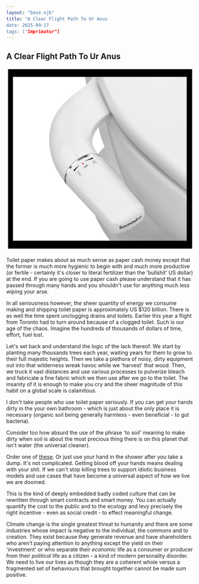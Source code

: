```yaml
---
layout: "base.njk"
title: "A Clear Flight Path To Ur Anus
date: 2025-09-17 
tags: ["Imprimatur"]
---
```


## A Clear Flight Path To Ur Anus ##

![](./../assets/ButtholeSurfer.png)

Toilet paper makes about as much sense as paper cash money except that the former is much more hygienic to begin with and much more productive (or fertile - certainly it's closer to literal fertilizer than the 'bullshit' US dollar) at the end.  If you are going to use paper cash please understand that it has passed through many hands and you shouldn't use for anything much less wiping your arse.

In all seriousness however, the sheer quantity of energy we consume making and shipping toilet paper is approximately US $120 billion. There is as well the time spent unclogging drains and toilets. Earlier this year a flight from Toronto had to turn around because of a clogged toilet. Such is our age of the chaos. Imagine the hundreds of thousands of dollars of time, effort, fuel lost. 

Let's set back and understand the logic of the lack thereof. We start by planting many thousands trees each year, waiting years for them to grow to their full majestic heights. Then we take a plethora of noisy, dirty equipment out into that wilderness wreak havoc while we 'harvest' that wood. Then, we truck it vast distances and use various processes to pulverize bleach and fabricate a fine fabric which we then use after we go to the toilet. The insanity of it is enough to make you cry and the sheer magnitude of this habit on a global scale is calamitous. 

I don't take people who use toilet paper seriously. If you can get your hands dirty in the your own bathroom - which is just about the only place it is necessary (organic soil being generally harmless - even beneficial - to gut bacteria).

Consider too how absurd the use of the phrase 'to soil' meaning to make dirty when soil is about the most precious thing there is on this planet that isn't water (the universal cleaner).

Order one of [these](https://www.amazon.ca/dp/B08QHTVDM3?ref_=ppx_hzsearch_conn_dt_b_fed_asin_title_2). Or just use your hand in the shower after you take a dump. It's not complicated. Getting blood off your hands means dealing with your shit. If we can't stop killing trees to support idiotic business models and use cases that have become a universal aspect of how we live we are doomed. 

This is the kind of deeply embedded badly coded culture that can be rewritten through smart contracts and smart money. You can actually quantify the cost to the public and to the ecology and levy precisely the right incentive - even as social credit - to effect meaningful change. 

Climate change is the single greatest threat to humanity and there are some industries whose impact is negative to the individual, the commons and to creation. They exist because they generate revenue and have shareholders who aren't paying attention to anything except the yield on their 'investment' or who separate their *economic* life as a consumer or producer from their *political* life as a citizen - a kind of modern personality disorder. We need to live our lives as though they are a coherent whole versus a fragmented set of behaviours that brought together cannot be made sum positive.